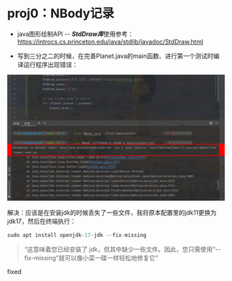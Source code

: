 # proj0：NBody记录

- java图形绘制API -- ***StdDraw库***使用参考：https://introcs.cs.princeton.edu/java/stdlib/javadoc/StdDraw.html



- 写到三分之二的时候，在完善Planet.java的main函数、进行第一个测试时编译运行程序出现错误：

![](https://github.com/yanyanran/pictures/blob/main/erro1.jpg?raw=true)

解决：应该是在安装jdk的时候丢失了一些文件，我将原本配置里的jdk11更换为jdk17，然后在终端执行：

```java
sudo apt install openjdk-17-jdk --fix-missing
```

> “这意味着您已经安装了 jdk，但其中缺少一些文件。因此，您只需使用“--fix-missing”就可以像小菜一碟一样轻松地修复它”

fixed